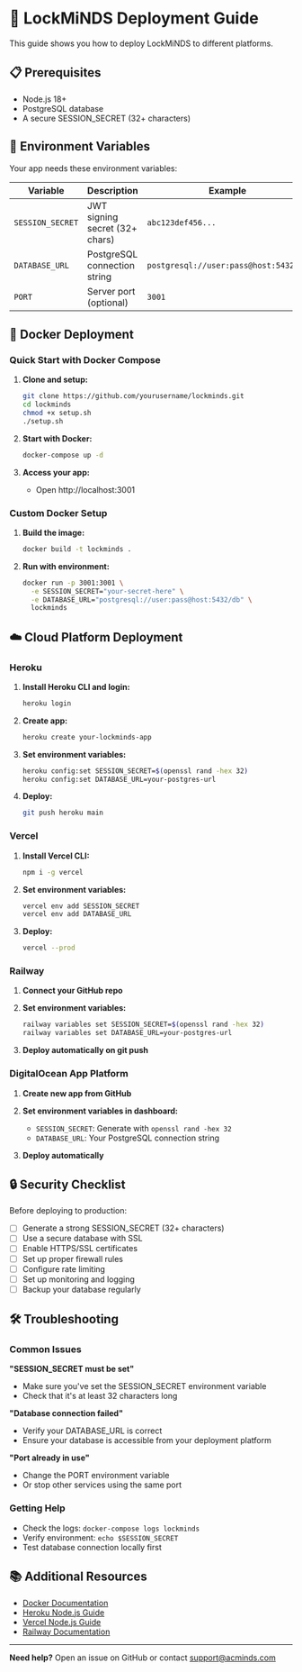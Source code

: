 # 🚀 LockMiNDS Deployment Guide

This guide shows you how to deploy LockMiNDS to different platforms.

## 📋 Prerequisites

- Node.js 18+
- PostgreSQL database
- A secure SESSION_SECRET (32+ characters)

## 🔐 Environment Variables

Your app needs these environment variables:

| Variable | Description | Example |
|----------|-------------|---------|
| `SESSION_SECRET` | JWT signing secret (32+ chars) | `abc123def456...` |
| `DATABASE_URL` | PostgreSQL connection string | `postgresql://user:pass@host:5432/db` |
| `PORT` | Server port (optional) | `3001` |

## 🐳 Docker Deployment

### Quick Start with Docker Compose

1. **Clone and setup:**
   ```bash
   git clone https://github.com/yourusername/lockminds.git
   cd lockminds
   chmod +x setup.sh
   ./setup.sh
   ```

2. **Start with Docker:**
   ```bash
   docker-compose up -d
   ```

3. **Access your app:**
   - Open http://localhost:3001

### Custom Docker Setup

1. **Build the image:**
   ```bash
   docker build -t lockminds .
   ```

2. **Run with environment:**
   ```bash
   docker run -p 3001:3001 \
     -e SESSION_SECRET="your-secret-here" \
     -e DATABASE_URL="postgresql://user:pass@host:5432/db" \
     lockminds
   ```

## ☁️ Cloud Platform Deployment

### Heroku

1. **Install Heroku CLI and login:**
   ```bash
   heroku login
   ```

2. **Create app:**
   ```bash
   heroku create your-lockminds-app
   ```

3. **Set environment variables:**
   ```bash
   heroku config:set SESSION_SECRET=$(openssl rand -hex 32)
   heroku config:set DATABASE_URL=your-postgres-url
   ```

4. **Deploy:**
   ```bash
   git push heroku main
   ```

### Vercel

1. **Install Vercel CLI:**
   ```bash
   npm i -g vercel
   ```

2. **Set environment variables:**
   ```bash
   vercel env add SESSION_SECRET
   vercel env add DATABASE_URL
   ```

3. **Deploy:**
   ```bash
   vercel --prod
   ```

### Railway

1. **Connect your GitHub repo**
2. **Set environment variables:**
   ```bash
   railway variables set SESSION_SECRET=$(openssl rand -hex 32)
   railway variables set DATABASE_URL=your-postgres-url
   ```

3. **Deploy automatically on git push**

### DigitalOcean App Platform

1. **Create new app from GitHub**
2. **Set environment variables in dashboard:**
   - `SESSION_SECRET`: Generate with `openssl rand -hex 32`
   - `DATABASE_URL`: Your PostgreSQL connection string

3. **Deploy automatically**

## 🔒 Security Checklist

Before deploying to production:

- [ ] Generate a strong SESSION_SECRET (32+ characters)
- [ ] Use a secure database with SSL
- [ ] Enable HTTPS/SSL certificates
- [ ] Set up proper firewall rules
- [ ] Configure rate limiting
- [ ] Set up monitoring and logging
- [ ] Backup your database regularly

## 🛠️ Troubleshooting

### Common Issues

**"SESSION_SECRET must be set"**
- Make sure you've set the SESSION_SECRET environment variable
- Check that it's at least 32 characters long

**"Database connection failed"**
- Verify your DATABASE_URL is correct
- Ensure your database is accessible from your deployment platform

**"Port already in use"**
- Change the PORT environment variable
- Or stop other services using the same port

### Getting Help

- Check the logs: `docker-compose logs lockminds`
- Verify environment: `echo $SESSION_SECRET`
- Test database connection locally first

## 📚 Additional Resources

- [Docker Documentation](https://docs.docker.com/)
- [Heroku Node.js Guide](https://devcenter.heroku.com/articles/getting-started-with-nodejs)
- [Vercel Node.js Guide](https://vercel.com/docs/concepts/functions/serverless-functions)
- [Railway Documentation](https://docs.railway.app/)

---

**Need help?** Open an issue on GitHub or contact support@acminds.com
